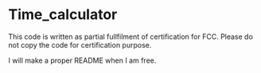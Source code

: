# Time_calculator

This code is written as partial fullfilment of certification for FCC. Please do not copy the code for certification purpose.</br >

I will make a proper README when I am free.
